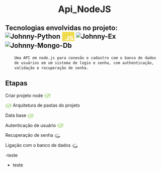 
<h1 align="center">
    Api_NodeJS
</h1>


<div style="display: inline_block">
    <h2>
    Tecnologias envolvidas no projeto:<br>
    <img align="center" alt="Johnny-Python" height="30" width="40"  src="https://cdn.jsdelivr.net/gh/devicons/devicon/icons/nodejs/nodejs-original.svg" />
    <img align="center" alt="Johnny-Js" height="30" width="40" src="https://raw.githubusercontent.com/devicons/devicon/master/icons/javascript/javascript-plain.svg">
    <img align="center" alt="Johnny-Ex" height="30" width="40" src="https://cdn.jsdelivr.net/gh/devicons/devicon/icons/express/express-original.svg">
    <img align="center" alt="Johnny-Mongo-Db" height="30" width="40" src="https://cdn.jsdelivr.net/gh/devicons/devicon/icons/mongodb/mongodb-original-wordmark.svg">  
    </h2>
</div>


```
    Uma API em node.js para conexão e cadastro com o banco de dados 
    de usuários em um sistema de login e senha, com authenticação, 
    validação e recuperação de senha.
```

<h2>
    Etapas
</h2>

<p>
    Criar projeto node <img align="center" height="15" width="20" src="./assets/img/ok.png">
</p>

<p>
    <img align="center" height="15" width="20" src="./assets/img/ok.png"> Arquitetura de pastas do projeto
</p>

<p>
    Data base <img align="center" height="15" width="20" src="./assets/img/ok.png">
</p>

<p>
    Autenticação de usuário <img align="center" height="15" width="20" src="./assets/img/ok.png">
</p>

<p>
    Recuperação de senha <img align="center" height="15" width="20" src="./assets/img/ZZ5H.gif">
</p>

<p>
    Ligação com o banco de dados <img align="center" height="15" width="20" src="./assets/img/ZZ5H.gif">
</p>

-teste
- teste
